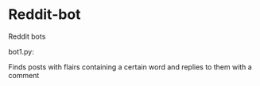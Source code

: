 # Reddit-bot
Reddit bots

bot1.py:

Finds posts with flairs containing a certain word and replies to them with a comment

